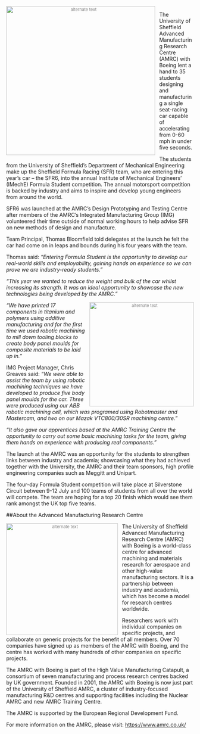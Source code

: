 <div style="font-size:80%; text-align: center; float:left;margin-right: 1em;color:grey;"><img src="/img/blog/SFR-car-launch-at-AMRC.png" alt="alternate text" style="width:400px; display: block;margin-bottom: 0.2em;" class="img-responsive"></div>

The University of Sheffield Advanced Manufacturing Research Centre (AMRC) with Boeing lent a hand to 35 students designing and manufacturing a single seat-racing car capable of accelerating from 0-60 mph in under five seconds.

The students from the University of Sheffield’s Department of Mechanical Engineering make up the Sheffield Formula Racing (SFR) team, who are entering this year’s car – the SFR6, into the annual Institute of Mechanical Engineers’ (IMechE) Formula Student competition. The annual motorsport competition is backed by industry and aims to inspire and develop young engineers from around the world.

SFR6 was launched at the AMRC’s Design Prototyping and Testing Centre after members of the AMRC’s Integrated Manufacturing Group (IMG) volunteered their time outside of normal working hours to help advise SFR on new methods of design and manufacture.

Team Principal, Thomas Bloomfield told delegates at the launch he felt the car had come on in leaps and bounds during his four years with the team.

Thomas said: *“Entering Formula Student is the opportunity to develop our real-world skills and employability, gaining hands on experience so we can prove we are industry-ready students.”*

*“This year we wanted to reduce the weight and bulk of the car whilst increasing its strength. It was an ideal opportunity to showcase the new technologies being developed by the AMRC.”*

<div style="font-size:80%; text-align: center; float:right;margin-left: 1em;color:grey;"><img src="/img/blog/SFR-mould-tools-2.png" alt="alternate text" style="width:280px; display: block;margin-bottom: 0.2em;" class="img-responsive"></div>

*“We have printed 17 components in titanium and polymers using additive manufacturing and for the first time we used robotic machining to mill down tooling blocks to create body panel moulds for composite materials to be laid up in.”*

IMG Project Manager, Chris Greaves said: *“We were able to assist the team by using robotic machining techniques we have developed to produce five body panel moulds for the car. Three were produced using our ABB robotic machining cell, which was programed using Robotmaster and Mastercam, and two on our Mazak VTC800/30SR machining centre.”*

*“It also gave our apprentices based at the AMRC Training Centre the opportunity to carry out some basic machining tasks for the team, giving them hands on experience with producing real components.”*


The launch at the AMRC was an opportunity for the students to strengthen links between industry and academia; showcasing what they had achieved together with the University, the AMRC and their team sponsors, high profile engineering companies such as Meggitt and Unipart.

The four-day Formula Student competition will take place at Silverstone Circuit between 9-12 July and 100 teams of students from all over the world will compete. The team are hoping for a top 20 finish which would see them rank amongst the UK top five teams.

##About the Advanced Manufacturing Research Centre

<div style="font-size:80%; text-align: center; float:left;margin-right: 1em;color:grey;"><img src="/img/blog/SFR-mould-tools.png" alt="alternate text" style="width:300px; display: block;margin-bottom: 0.2em;" class="img-responsive"></div>

The University of Sheffield Advanced Manufacturing Research Centre (AMRC) with Boeing is a world-class centre for advanced machining and materials research for aerospace and other high-value manufacturing sectors. It is a partnership between industry and academia, which has become a model for research centres worldwide. 

Researchers work with individual companies on specific projects, and collaborate on generic projects for the benefit of all members. Over 70 companies have signed up as members of the AMRC with Boeing, and the centre has worked with many hundreds of other companies on specific projects.

The AMRC with Boeing is part of the High Value Manufacturing Catapult, a consortium of seven manufacturing and process research centres backed by UK government. Founded in 2001, the AMRC with Boeing is now just part of the University of Sheffield AMRC, a cluster of industry-focused manufacturing R&D centres and supporting facilities including the Nuclear AMRC and new AMRC Training Centre.

The AMRC is supported by the European Regional Development Fund.

For more information on the AMRC, please visit: https://www.amrc.co.uk/